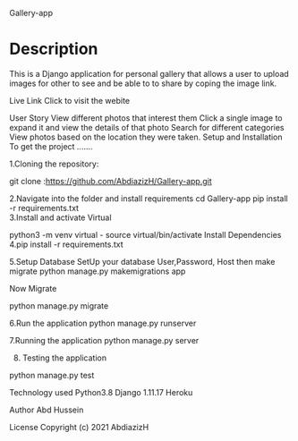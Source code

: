 Gallery-app

# Description
This is a Django application for personal gallery that allows a user to upload images for other to see and be able to to share by coping the image link.

Live Link
Click to visit the webite

User Story
View different photos that interest them
Click a single image to expand it and view the details of that photo
Search for different categories
View photos based on the location they were taken.
Setup and Installation
To get the project .......

1.Cloning the repository:

git clone :https://github.com/AbdiazizH/Gallery-app.git

2.Navigate into the folder and install requirements
cd Gallery-app pip install -r requirements.txt   
3.Install and activate Virtual

python3 -m venv virtual - source virtual/bin/activate
Install Dependencies
4.pip install -r requirements.txt

5.Setup Database
SetUp your database User,Password, Host then make migrate
python manage.py makemigrations app

Now Migrate

python manage.py migrate

6.Run the application
python manage.py runserver

7.Running the application
python manage.py server 

8. Testing the application

python manage.py test

Technology used
Python3.8
Django 1.11.17
Heroku

Author
Abd Hussein

License
Copyright (c) 2021 AbdiazizH